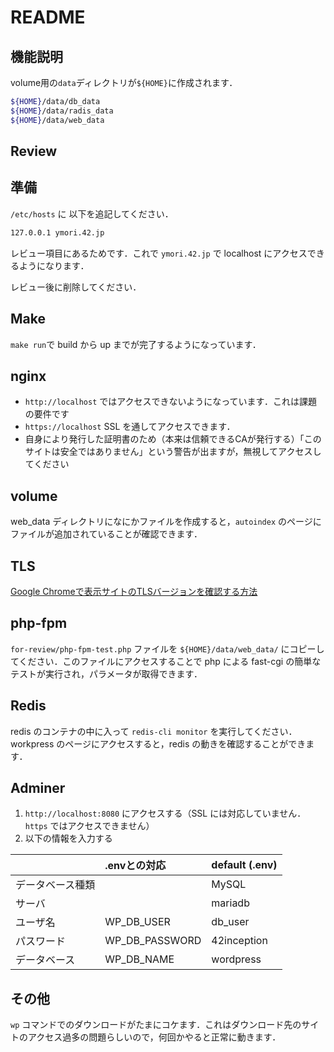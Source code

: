 # README

## 機能説明

volume用の`data`ディレクトリが`${HOME}`に作成されます．

```bash
${HOME}/data/db_data
${HOME}/data/radis_data
${HOME}/data/web_data
```

## Review

## 準備

`/etc/hosts` に 以下を追記してください．

```bash
127.0.0.1 ymori.42.jp
```

レビュー項目にあるためです．これで `ymori.42.jp` で localhost にアクセスできるようになります．

レビュー後に削除してください．

## Make

`make run`で build から up までが完了するようになっています．

## nginx

- `http://localhost` ではアクセスできないようになっています．これは課題の要件です
- `https://localhost` SSL を通してアクセスできます．
- 自身により発行した証明書のため（本来は信頼できるCAが発行する）「このサイトは安全ではありません」という警告が出ますが，無視してアクセスしてください

## volume

web_data ディレクトリになにかファイルを作成すると，`autoindex` のページにファイルが追加されていることが確認できます．

## TLS

[Google Chromeで表示サイトのTLSバージョンを確認する方法](https://www.sukicomi.net/2021/03/chrome_tls_kakunin.html)

## php-fpm

`for-review/php-fpm-test.php` ファイルを `${HOME}/data/web_data/` にコピーしてください．このファイルにアクセスすることで php による fast-cgi の簡単なテストが実行され，パラメータが取得できます．

## Redis

redis のコンテナの中に入って `redis-cli monitor` を実行してください．
workpress のページにアクセスすると，redis の動きを確認することができます．

## Adminer

1. `http://localhost:8080` にアクセスする（SSL には対応していません．`https` ではアクセスできません）
2. 以下の情報を入力する

|  | .envとの対応 | default (.env) |
| :-- | :--  | :--  |
| データベース種類   |           |  MySQL |
| サーバ            |            | mariadb |
| ユーザ名          | WP_DB_USER | db_user |
| パスワード         | WP_DB_PASSWORD | 42inception |
| データベース       | WP_DB_NAME | wordpress |

## その他

`wp` コマンドでのダウンロードがたまにコケます．これはダウンロード先のサイトのアクセス過多の問題らしいので，何回かやると正常に動きます．
